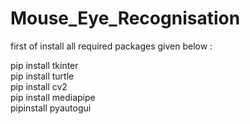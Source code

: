# Mouse_Eye_Recognisation

first of install all required packages given below : <br>

pip install tkinter <br>
pip install turtle <br>
pip install cv2 <br>
pip install mediapipe <br>
pipinstall pyautogui <br>
